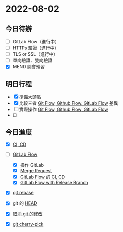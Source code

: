 #  2022-08-02
## 今日待辦
- [ ] GitLab Flow（進行中）
- [ ] HTTPs 驗證（進行中）
- [ ] TLS or SSL（進行中）
- [ ] 單向驗證、雙向驗證
- [x] MEND 開會預習

## 明日行程
- [x] 準備大頭貼
- [x] 比較三者 [Git Flow, Github Flow, GitLab Flow](../Git%20Flow/Git%20Flow,%20Github%20Flow,%20GitLab%20Flow.md) 差異
- [ ] 實際操作 [Git Flow, Github Flow, GitLab Flow](../Git%20Flow/Git%20Flow,%20Github%20Flow,%20GitLab%20Flow.md) 
- [ ] 


## 今日進度
- [x] [CI, CD](CI,%20CD.md)
- [ ] [GitLab Flow](GitLab%20Flow.md)
	- [x] 操作 GitLab
	- [x] [Merge Request](Merge%20Request.md)
	- [x] [GitLab Flow 的 CI, CD](GitLab%20Flow%20的%20CI,%20CD.md)
	- [x] [GitLab Flow with Release Branch](GitLab%20Flow%20with%20Release%20Branch.md)
- [x] [git rebase](dontTrustYourLittleBrain/git%20rebase.md)
- [x] git 的 [HEAD](dontTrustYourLittleBrain/HEAD.md)
- [x] [取消 git 的修改](dontTrustYourLittleBrain/取消%20git%20的修改.md)
- [x] [git cherry-pick](dontTrustYourLittleBrain/git%20cherry-pick.md)


